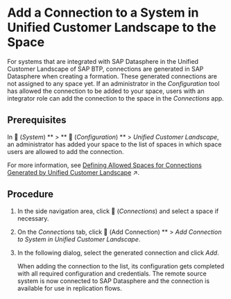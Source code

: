 <!-- loio2629b2e8d2d54754bee3e83196b7f710 -->

<link rel="stylesheet" type="text/css" href="../css/sap-icons.css"/>

# Add a Connection to a System in Unified Customer Landscape to the Space

For systems that are integrated with SAP Datasphere in the Unified Customer Landscape of SAP BTP, connections are generated in SAP Datasphere when creating a formation. These generated connections are not assigned to any space yet. If an administrator in the *Configuration* tool has allowed the connection to be added to your space, users with an integrator role can add the connection to the space in the *Connections* app.



<a name="loio2629b2e8d2d54754bee3e83196b7f710__prereq_bnc_gmy_rbc"/>

## Prerequisites

In <span class="FPA-icons-V3"></span> \(*System*\) ** \> ** :wrench: \(*Configuration*\) ** \> *Unified Customer Landscape*, an administrator has added your space to the list of spaces in which space users are allowed to add the connection.

For more information, see [Defining Allowed Spaces for Connections Generated by Unified Customer Landscape](https://help.sap.com/viewer/935116dd7c324355803d4b85809cec97/DEV_CURRENT/en-US/67ec785b5de842488781f20c4ab52a9f.html "For systems that are integrated with SAP Datasphere in the Unified Customer Landscape, connections are generated in SAP Datasphere. The generated connections are not assigned to any spaces yet. In the Configuration tool, users with an administrator role can control in which space or spaces users with an integrator role are allowed to add and use the connection.") :arrow_upper_right:.



## Procedure

1.  In the side navigation area, click <span class="FPA-icons-V3"></span> \(*Connections*\) and select a space if necessary.

2.  On the *Connections* tab, click <span class="FPA-icons-V3"></span> \(Add Connection\) ** \> *Add Connection to System in Unified Customer Landscape*.

3.  In the following dialog, select the generated connection and click *Add*.

    When adding the connection to the list, its configuration gets completed with all required configuration and credentials. The remote source system is now connected to SAP Datasphere and the connection is available for use in replication flows.


